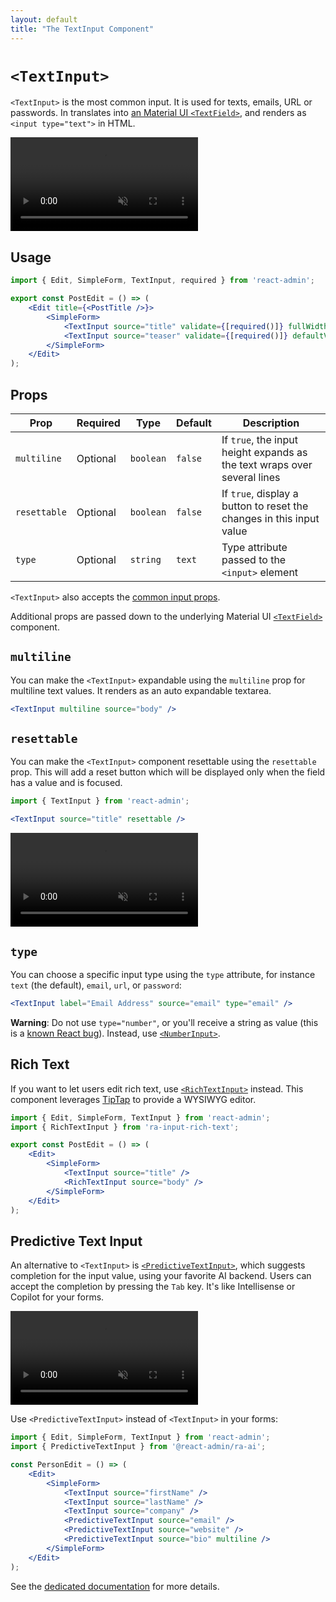 ```yaml
---
layout: default
title: "The TextInput Component"
---
```


# `<TextInput>`

`<TextInput>` is the most common input. It is used for texts, emails, URL or passwords. In translates into [an Material UI `<TextField>`](https://mui.com/material-ui/react-text-field/), and renders as `<input type="text">` in HTML.

<video controls autoplay playsinline muted loop>
  <source src="./img/text-input.webm" type="video/webm"/>
  <source src="./img/text-input.mp4" type="video/mp4"/>
  Your browser does not support the video tag.
</video>


## Usage

```jsx
import { Edit, SimpleForm, TextInput, required } from 'react-admin';

export const PostEdit = () => (
    <Edit title={<PostTitle />}>
        <SimpleForm>
            <TextInput source="title" validate={[required()]} fullWidth />
            <TextInput source="teaser" validate={[required()]} defaultValue="Lorem Ipsum" multiline fullWidth />
        </SimpleForm>
    </Edit>
);
```

## Props

| Prop         | Required | Type      | Default | Description                                                          |
| ------------ | -------- | --------- | ------- | -------------------------------------------------------------------- |
| `multiline`  | Optional | `boolean` | `false` | If `true`, the input height expands as the text wraps over several lines |
| `resettable` | Optional | `boolean` | `false` | If `true`, display a button to reset the changes in this input value |
| `type`       | Optional | `string`  | `text`  | Type attribute passed to the `<input>` element                       |

`<TextInput>` also accepts the [common input props](./Inputs.md#common-input-props).

Additional props are passed down to the underlying Material UI [`<TextField>`](https://mui.com/material-ui/react-text-field/) component.

## `multiline`

You can make the `<TextInput>` expandable using the `multiline` prop for multiline text values. It renders as an auto expandable textarea.

```jsx
<TextInput multiline source="body" />
```

## `resettable`

You can make the `<TextInput>` component resettable using the `resettable` prop. This will add a reset button which will be displayed only when the field has a value and is focused.

```jsx
import { TextInput } from 'react-admin';

<TextInput source="title" resettable />
```

<video controls autoplay playsinline muted loop>
  <source src="./img/resettable-text-input.webm" type="video/webm"/>
  <source src="./img/resettable-text-input.mp4" type="video/mp4"/>
  Your browser does not support the video tag.
</video>


## `type`

You can choose a specific input type using the `type` attribute, for instance `text` (the default), `email`, `url`, or `password`:

```jsx
<TextInput label="Email Address" source="email" type="email" />
```

**Warning**: Do not use `type="number"`, or you'll receive a string as value (this is a [known React bug](https://github.com/facebook/react/issues/1425)). Instead, use [`<NumberInput>`](./NumberInput.md).

## Rich Text

If you want to let users edit rich text, use [`<RichTextInput>`](./RichTextInput.md) instead. This component leverages [TipTap](https://www.tiptap.dev/) to provide a WYSIWYG editor.

```jsx
import { Edit, SimpleForm, TextInput } from 'react-admin';
import { RichTextInput } from 'ra-input-rich-text';

export const PostEdit = () => (
	<Edit>
		<SimpleForm>
			<TextInput source="title" />
			<RichTextInput source="body" />
		</SimpleForm>
	</Edit>
);
```

## Predictive Text Input

An alternative to `<TextInput>` is [`<PredictiveTextInput>`](./PredictiveTextInput.md), which suggests completion for the input value, using your favorite AI backend. Users can accept the completion by pressing the `Tab` key. It's like Intellisense or Copilot for your forms.

<video controls autoplay playsinline muted loop>
  <source src="./img/PredictiveTextInput.mp4" type="video/mp4"/>
  Your browser does not support the video tag.
</video>

Use `<PredictiveTextInput>` instead of `<TextInput>` in your forms:

```jsx
import { Edit, SimpleForm, TextInput } from 'react-admin';
import { PredictiveTextInput } from '@react-admin/ra-ai';

const PersonEdit = () => (
    <Edit>
        <SimpleForm>
            <TextInput source="firstName" />
            <TextInput source="lastName" />
            <TextInput source="company" />
            <PredictiveTextInput source="email" />
            <PredictiveTextInput source="website" />
            <PredictiveTextInput source="bio" multiline />
        </SimpleForm>
    </Edit>
);
```

See the [dedicated documentation](./PredictiveTextInput.md) for more details.
